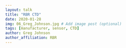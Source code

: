 ```yaml
---
layout: talk
title: "RBR CTD"
date: 2020-01-28
img: 06_Greg_Johnson.jpg # Add image post (optional)
tags: [manufacturer, sensor, CTD]
author: Greg Johnson
author_affiliation: RBR
---
```


[jekyll-docs]: https://jekyllrb.com/docs/home
[jekyll-gh]:   https://github.com/jekyll/jekyll
[jekyll-talk]: https://talk.jekyllrb.com/
